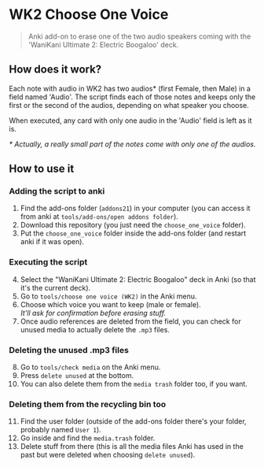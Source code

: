 # WK2 Choose One Voice
> Anki add-on to erase one of the two audio speakers coming with the 'WaniKani Ultimate 2: Electric Boogaloo' deck.

## How does it work?
Each note with audio in WK2 has two audios* (first Female, then Male) in a field named 'Audio'.
The script finds each of those notes and keeps only the first or the second of the audios, depending on what speaker you choose.

When executed, any card with only one audio in the 'Audio' field is left as it is.

_* Actually, a really small part of the notes come with only one of the audios._

## How to use it
### Adding the script to anki
1. Find the add-ons folder (```addons21```) in your computer (you can access it from anki at ```tools/add-ons/open addons folder```).
2. Download this repository (you just need the ```choose_one_voice``` folder).
3. Put the ```choose_one_voice``` folder inside the add-ons folder (and restart anki if it was open).

### Executing the script
4. Select the "WaniKani Ultimate 2: Electric Boogaloo" deck in Anki (so that it's the current deck).
5. Go to ```tools/choose one voice (WK2)``` in the Anki menu.
6. Choose which voice you want to keep (male or female).  
_It'll ask for confirmation before erasing stuff._
7. Once audio references are deleted from the field, you can check for unused media to actually delete the ```.mp3``` files.

### Deleting the unused .mp3 files
8. Go to ```tools/check media``` on the Anki menu.
9. Press ```delete unused``` at the bottom.
10. You can also delete them from the ```media trash``` folder too, if you want.

### Deleting them from the recycling bin too
11. Find the user folder (outside of the add-ons folder there's your folder, probably named ```User 1```).
12. Go inside and find the ```media.trash``` folder.
13. Delete stuff from there (this is all the media files Anki has used in the past but were deleted when choosing ```delete unused```).
